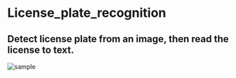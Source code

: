 # License_plate_recognition

## Detect license plate from an image, then read the license to text.

![sample](https://user-images.githubusercontent.com/60275617/103159081-24e9d180-4793-11eb-98b5-6c2eb4055926.jpg)
